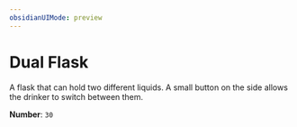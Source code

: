 ```yaml
---
obsidianUIMode: preview
---
```

# Dual Flask

A flask that can hold two different liquids. A small button on the side allows the drinker to switch between them.

**Number**: `30`
